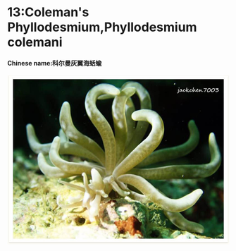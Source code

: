 # 13:Coleman's Phyllodesmium,Phyllodesmium colemani

#### Chinese name:科尔曼灰翼海蛞蝓

![](../../.gitbook/assets/phyllodesmium-colemani.jpg)

